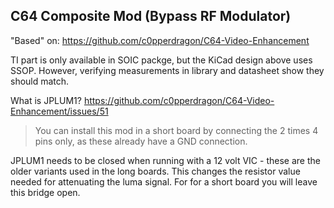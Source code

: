 ## C64 Composite Mod (Bypass RF Modulator)

"Based" on:
https://github.com/c0pperdragon/C64-Video-Enhancement

TI part is only available in SOIC packge, but the KiCad design above uses SSOP. However, verifying measurements in library and datasheet show they should match.

What is JPLUM1?
https://github.com/c0pperdragon/C64-Video-Enhancement/issues/51
> You can install this mod in a short board by connecting the 2 times 4 pins only, as these already have a GND connection.

JPLUM1 needs to be closed when running with a 12 volt VIC - these are the older variants used in the long boards. This changes the resistor value needed for attenuating the luma signal. For for a short board you will leave this bridge open.